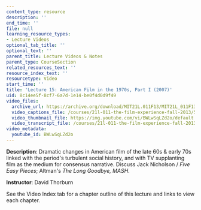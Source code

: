 ```yaml
---
content_type: resource
description: ''
end_time: ''
file: null
learning_resource_types:
- Lecture Videos
optional_tab_title: ''
optional_text: ''
parent_title: Lecture Videos & Notes
parent_type: CourseSection
related_resources_text: ''
resource_index_text: ''
resourcetype: Video
start_time: ''
title: 'Lecture 15: American Film in the 1970s, Part I (2007)'
uid: 8c14ee5f-8cf7-6a7d-1e14-be0f4d0d9f49
video_files:
  archive_url: https://archive.org/download/MIT21L.011F13/MIT21L_011F13_L15_300k.mp4
  video_captions_file: /courses/21l-011-the-film-experience-fall-2013/5a7f08364ca05cd39c4be9690c43ab9f_BWLwSqLZd2o.vtt
  video_thumbnail_file: https://img.youtube.com/vi/BWLwSqLZd2o/default.jpg
  video_transcript_file: /courses/21l-011-the-film-experience-fall-2013/cf6b48665deb21e6db3f202bfecde85a_BWLwSqLZd2o.pdf
video_metadata:
  youtube_id: BWLwSqLZd2o
---
```


**Description**: Dramatic changes in American film of the late 60s & early 70s linked with the period's turbulent social history, and with TV supplanting film as the medium for consensus narrative. Discuss Jack Nicholson / _Five Easy Pieces_; Altman's _The Long Goodbye, MASH_.

**Instructor**: David Thorburn

See the Video Index tab for a chapter outline of this lecture and links to view each chapter.